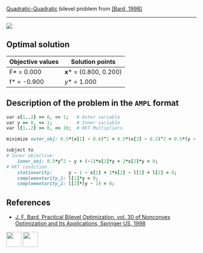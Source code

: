 [Quadratic-Quadratic](/BASBLib/QP-QP-problems) bilevel problem from [\[Bard, 1998\]][Bard, 1998]

---

![](/BASBLib/images/b_1998_02_eq.jpg)

## Optimal solution

Objective values   | Solution points         |
------------------ | ----------------------- |
F* = 0.000         | __x__* = (0.800, 0.200) |
f* = -0.900        | _y_* = 1.000            |

## Description of the problem in the `AMPL` format

```ruby
var x{1..2} >= 0, <= 1;   # Outer variable
var y >= 0, <= 1;         # Inner variable
var l{1..2} >= 0, <= 10;  # KKT Multipliers

minimize outer_obj: 0.5*(x[1] - 0.8)^2 + 0.5*(x[2] - 0.2)^2 + 0.5*(y - 1)^2;  # Outer objective

subject to
# Inner objective:
    inner_obj: 0.5*y^2 - y + (-1)*x[1]*y + 2*x[2]*y = 0;
# KKT condition
    stationarity:      y - 1 - x[1] + 2*x[2] - l[1] + l[2] = 0;
    complementarity_1: l[1]*y = 0;
    complementarity_2: l[2]*(y - 1) = 0;
```

##  References

- [J. F. Bard, Practical Bilevel Optimization, vol. 30 of Nonconvex Optimization and Its Applications, Springer US, 1998](https://doi.org/10.1007/978-1-4757-2836-1)

[<img src="http://www.interupgrade.com/images/pfeil-backbutton.png" width="40" height="40">](/BASBLib/QP-QP-problems "Back to summary of QP-QP bilevel problems")
[<img src="https://cdn1.iconfinder.com/data/icons/MetroStation-PNG/128/MB__home.png" width="40" height="40">](/BASBLib/index "Back to homepage")

[Bard, 1998]: https://doi.org/10.1007/978-1-4757-2836-1
